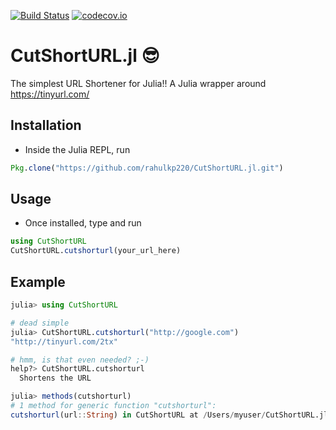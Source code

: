 [![Build Status](https://travis-ci.org/rahulkp220/CutShortURL.jl.svg?branch=master)](https://travis-ci.org/rahulkp220/CutShortURL.jl)
[![codecov.io](http://codecov.io/github/rahulkp220/CutShortURL.jl/coverage.svg?branch=master)](http://codecov.io/github/rahulkp220/CutShortURL.jl?branch=master)

# CutShortURL.jl :sunglasses:
The simplest URL Shortener for Julia!! A Julia wrapper around https://tinyurl.com/

## Installation
* Inside the Julia REPL, run 
```julia
Pkg.clone("https://github.com/rahulkp220/CutShortURL.jl.git")
```

## Usage
* Once installed, type and run
```julia
using CutShortURL 
CutShortURL.cutshorturl(your_url_here)
```


## Example
```julia
julia> using CutShortURL

# dead simple
julia> CutShortURL.cutshorturl("http://google.com")
"http://tinyurl.com/2tx"

# hmm, is that even needed? ;-)
help?> CutShortURL.cutshorturl
  Shortens the URL

julia> methods(cutshorturl)
# 1 method for generic function "cutshorturl":
cutshorturl(url::String) in CutShortURL at /Users/myuser/CutShortURL.jl/src/CutShortURL.jl:8
```
